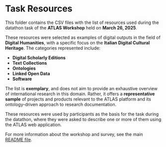 # Task Resources

This folder contains the CSV files with the list of resources used during the datathon task of the **ATLAS Workshop** held on **March 26, 2025**.

These resources were selected as examples of digital outputs in the field of **Digital Humanities**, with a specific focus on the **Italian Digital Cultural Heritage**. The categories represented include:

- **Digital Scholarly Editions**
- **Text Collections**
- **Ontologies**
- **Linked Open Data**
- **Software**

The list is **exemplary**, and does not aim to provide an exhaustive overview of international research in this domain. Rather, it offers a **representative sample** of projects and products relevant to the ATLAS platform and its ontology-driven approach to research documentation.

These resources were used by participants as the basis for the task during the datathon, where they were asked to describe one or more of them using the ATLAS web application.

For more information about the workshop and survey, see the main [README file](../README.md).
